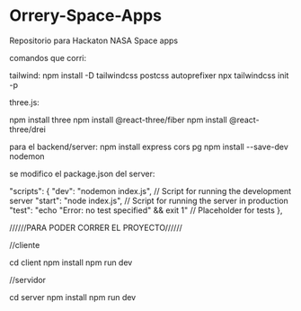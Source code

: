 # Orrery-Space-Apps
Repositorio para Hackaton NASA Space apps 

comandos que corri:

tailwind:
npm install -D tailwindcss postcss autoprefixer
npx tailwindcss init -p

three.js:

npm install three
npm install @react-three/fiber
npm install @react-three/drei

para el backend/server:
npm install express cors pg 
npm install --save-dev nodemon

se modifico el package.json del server:

"scripts": {
    "dev": "nodemon index.js",           // Script for running the development server
    "start": "node index.js",            // Script for running the server in production
    "test": "echo \"Error: no test specified\" && exit 1"  // Placeholder for tests
  },


  //////PARA PODER CORRER EL PROYECTO//////

  //cliente

  cd client
  npm install
  npm run dev

  //servidor

  cd server
  npm install
  npm run dev
